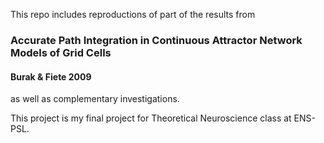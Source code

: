 This repo includes reproductions of part of the results from 

### Accurate Path Integration in Continuous Attractor Network Models of Grid Cells 
#### Burak & Fiete 2009

as well as complementary investigations. 

This project is my final project for Theoretical Neuroscience class at ENS-PSL.
